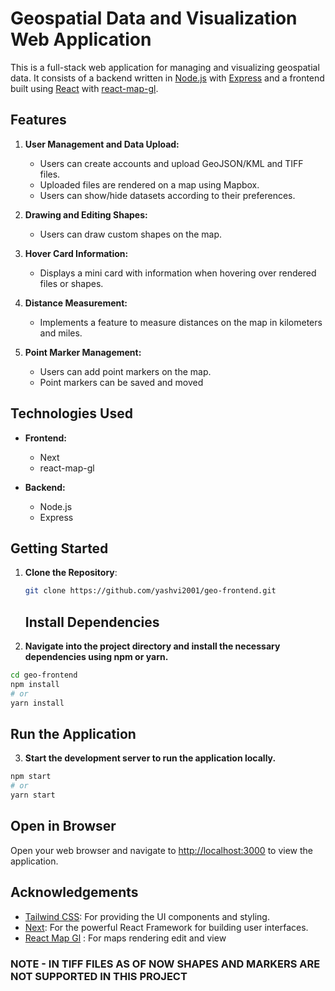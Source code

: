 # Geospatial Data and Visualization Web Application

This is a full-stack web application for managing and visualizing geospatial data. It consists of a backend written in [Node.js](https://nodejs.org/) with [Express](https://expressjs.com/) and a frontend built using [React](https://reactjs.org/) with [react-map-gl](https://visgl.github.io/react-map-gl/).

## Features

1. **User Management and Data Upload:**
   - Users can create accounts and upload GeoJSON/KML and TIFF files.
   - Uploaded files are rendered on a map using Mapbox.
   - Users can show/hide datasets according to their preferences.

2. **Drawing and Editing Shapes:**
   - Users can draw custom shapes on the map.

3. **Hover Card Information:**
   - Displays a mini card with information when hovering over rendered files or shapes.

4. **Distance Measurement:**
   - Implements a feature to measure distances on the map in kilometers and miles.

5. **Point Marker Management:**
   - Users can add point markers on the map.
   - Point markers can be saved and moved

## Technologies Used

- **Frontend:**
  - Next
  - react-map-gl

- **Backend:**
  - Node.js
  - Express

## Getting Started

1. **Clone the Repository**:

   ```bash
   git clone https://github.com/yashvi2001/geo-frontend.git
   ```

   ## Install Dependencies

2. **Navigate into the project directory and install the necessary dependencies using npm or yarn.**

```bash
cd geo-frontend
npm install
# or
yarn install
```

  ##  Run the Application

3. **Start the development server to run the application locally.**

```bash
npm start
# or
yarn start
```
## Open in Browser

Open your web browser and navigate to [http://localhost:3000](http://localhost:3000) to view the application.
    
## Acknowledgements

*   [Tailwind CSS](https://tailwindcss.com/): For providing the UI components and styling.
*   [Next](https://nextjs.org/): For the powerful React Framework for building user interfaces.
*   [React Map Gl](https://visgl.github.io/react-map-gl/) : For maps rendering edit and view


### NOTE - IN TIFF FILES AS OF NOW SHAPES AND MARKERS ARE NOT SUPPORTED IN THIS PROJECT 
